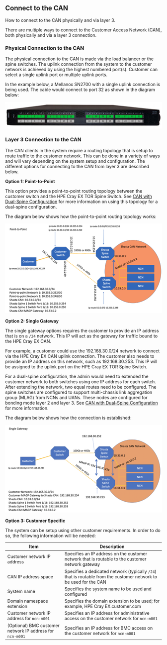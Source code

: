 ## Connect to the CAN

How to connect to the CAN physically and via layer 3.

There are multiple ways to connect to the Customer Access Network \(CAN\), both physically and via a layer 3 connection.

### Physical Connection to the CAN

The physical connection to the CAN is made via the load balancer or the spine switches. The uplink connection from the system to the customer network is achieved by using the highest numbered port\(s\). Customer can select a single uplink port or multiple uplink ports.

In the example below, a Mellanox SN2700 with a single uplink connection is being used. The cable would connect to port 32 as shown in the diagram below:

![Mellanox SN2700](../../../img/operations/Mellanox_SN2700.png)

### Layer 3 Connection to the CAN

The CAN clients in the system require a routing topology that is setup to route traffic to the customer network. This can be done in a variety of ways and will vary depending on the system setup and configuration. The different options for connecting to the CAN from layer 3 are described below.

**Option 1: Point-to-Point**

This option provides a point-to-point routing topology between the customer switch and the HPE Cray EX TOR Spine Switch. See [CAN with Dual-Spine Configuration](CAN_with_Dual-Spine_Configuration.md) for more information on using this topology for a dual-spine configuration.

The diagram below shows how the point-to-point routing topology works:

![CAN Point-to-Point](../../../img/operations/CAN_Point_to_Point.png)

**Option 2: Single Gateway**

The single gateway options requires the customer to provide an IP address that is on a `/24` network. This IP will act as the gateway for traffic bound to the HPE Cray EX CAN.

For example, a customer could use the 192.168.30.0/24 network to connect via the HPE Cray EX CAN uplink connection. The customer also needs to provide an IP address on this network, such as 192.168.30.253. This IP will be assigned to the uplink port on the HPE Cray EX TOR Spine Switch.

For a dual-spine configuration, the admin would need to extended the customer network to both switches using one IP address for each switch. After extending the network, two equal routes need to be configured. The spine switches are configured to support multi-chassis link aggregation group \(MLAG\) from NCNs and UANs. These nodes are configured for bonding mode layer 2 and layer 3. See [CAN with Dual-Spine Configuration](CAN_with_Dual-Spine_Configuration.md) for more information.

The diagram below shows how the connection is established:

![CAN Single Gateway](../../../img/operations/CAN_Single_Gateway.png)

**Option 3: Customer Specific**

The system can be setup using other customer requirements. In order to do so, the following information will be needed:

|Item|Description|
|----|-----------|
|Customer network IP address|Specifies an IP address on the customer network that is routable to the customer network gateway|
|CAN IP address space|Specifies a dedicated network \(typically `/24`\) that is routable from the customer network to be used for the CAN|
|System name|Specifies the system name to be used and configured|
|Domain namespace extension|Specifies the domain extension to be used; for example, HPE Cray EX.customer.com|
|Customer network IP address for `ncn-m001`|Specifies an IP address for administrative access on the customer network for `ncn-m001`|
|\(Optional\) BMC customer network IP address for `ncn-m001`|Specifies an IP address for BMC access on the customer network for `ncn-m001`|




